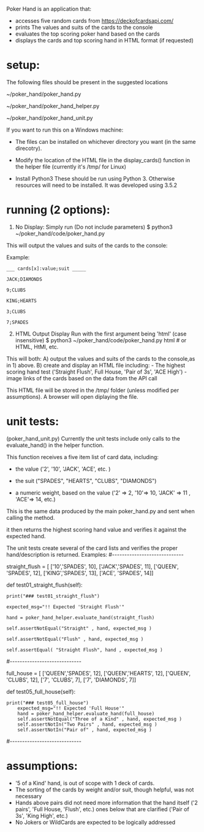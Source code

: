 Poker Hand is an application that:

- accesses five random cards from https://deckofcardsapi.com/
- prints The values and suits of the cards to the console
- evaluates the top scoring poker hand based on the cards
- displays the cards and top scoring hand in HTML format (if requested)


# setup:
The following files should be present in the suggested locations

~/poker_hand/poker_hand.py

~/poker_hand/poker_hand_helper.py

~/poker_hand/poker_hand_unit.py

If you want to run this on a Windows machine:
- The files can be installed on whichever directory you want (in the same direcotry).
- Modify the location of the HTML file in the display_cards() function in the helper file (currently it's /tmp/ for Linux)

- Install Python3
These should be run using Python 3.  Otherwise resources will need to be installed.
It was developed using 3.5.2


# running (2 options):
1) No Display:
	Simply run (Do not include parameters)
	$ python3 ~/poker_hand/code/poker_hand.py

This will output the values and suits of the cards to the console:

Example:

	___ cards[x]:value;suit _____

	JACK;DIAMONDS

	9;CLUBS

	KING;HEARTS

	3;CLUBS

	7;SPADES


2) HTML Output Display
Run with the first argument being 'html' (case insensitive)
$ python3 ~/poker_hand/code/poker_hand.py html # or HTML, HtMl, etc.

This will both:
	A) output the values and suits of the cards to the console,as in 1) above.
	B) create and display an HTML file including:
	- The highest scoring hand test ('Straight Flush', Full House, 'Pair of 3s', 'ACE High')
	- image links of the cards based on the data from the API call

This HTML file will be stored in the /tmp/ folder (unless modified per assumptions).  A browser will open diplaying the file.


# unit tests:

(poker_hand_unit.py)
Currently the unit tests include only calls to the evaluate_hand() in the helper function.

This function receives a five item list of card data, including:
- the value ('2', '10', 'JACK', 'ACE', etc. )

- the suit ("SPADES", "HEARTS", "CLUBS", "DIAMONDS")

- a numeric weight, based on the value ('2' => 2, '10'=> 10, 'JACK' => 11 , 'ACE'=> 14, etc.)

This is the same data produced by the main poker_hand.py and sent when calling the method.

it then returns the highest scoring hand value and verifies it against the expected hand.

The unit tests create several of the card lists and verifies the proper hand/description is returned.
Examples:
#-----------------------------

straight_flush = [
['10','SPADES', 10], ['JACK','SPADES', 11], ['QUEEN', 'SPADES', 12],
['KING','SPADES', 13], ['ACE', 'SPADES', 14]]

def test01_straight_flush(self):

	print("### test01_straight_flush")

	expected_msg="!! Expected 'Straight Flush'"

	hand = poker_hand_helper.evaluate_hand(straight_flush)
        
	self.assertNotEqual("Straight" , hand, expected_msg )
        
	self.assertNotEqual("Flush" , hand, expected_msg )
        
	self.assertEqual( "Straight Flush", hand , expected_msg )

#-----------------------------

full_house = [
['QUEEN','SPADES', 12], ['QUEEN','HEARTS', 12], ['QUEEN', 'CLUBS', 12],
['7', 'CLUBS', 7], ['7', 'DIAMONDS', 7]]

def test05_full_house(self):

	print("### test05_full_house")
        expected_msg="!! Expected 'Full House'"
        hand = poker_hand_helper.evaluate_hand(full_house)
        self.assertNotEqual("Three of a Kind" , hand, expected_msg )
        self.assertNotIn("Two Pairs" , hand, expected_msg )
        self.assertNotIn("Pair of" , hand, expected_msg )

#-----------------------------

# assumptions:
- '5 of a Kind' hand, is out of scope with 1 deck of cards.
- The sorting of the cards by weight and/or suit, though helpful, was not necessary
- Hands above pairs did not need more information that the hand itself ('2 pairs', 'Full House, 'Flush', etc.)
  ones below that are clarified ('Pair of 3s', 'King High', etc.)
- No Jokers or WildCards are expected to be logically addressed
